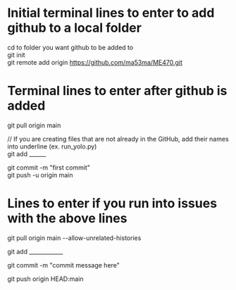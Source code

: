 # Initial terminal lines to enter to add github to a local folder
cd to folder you want github to be added to  
git init  
git remote add origin https://github.com/ma53ma/ME470.git  

# Terminal lines to enter after github is added
git pull origin main

// If you are creating files that are not already in the GitHub, add their names into underline (ex. run_yolo.py)  
git add ______

git commit -m "first commit"  
git push -u origin main

# Lines to enter if you run into issues with the above lines
git pull origin main --allow-unrelated-histories  

git add ____________  

git commit -m "commit message here"  

git push origin HEAD:main  

